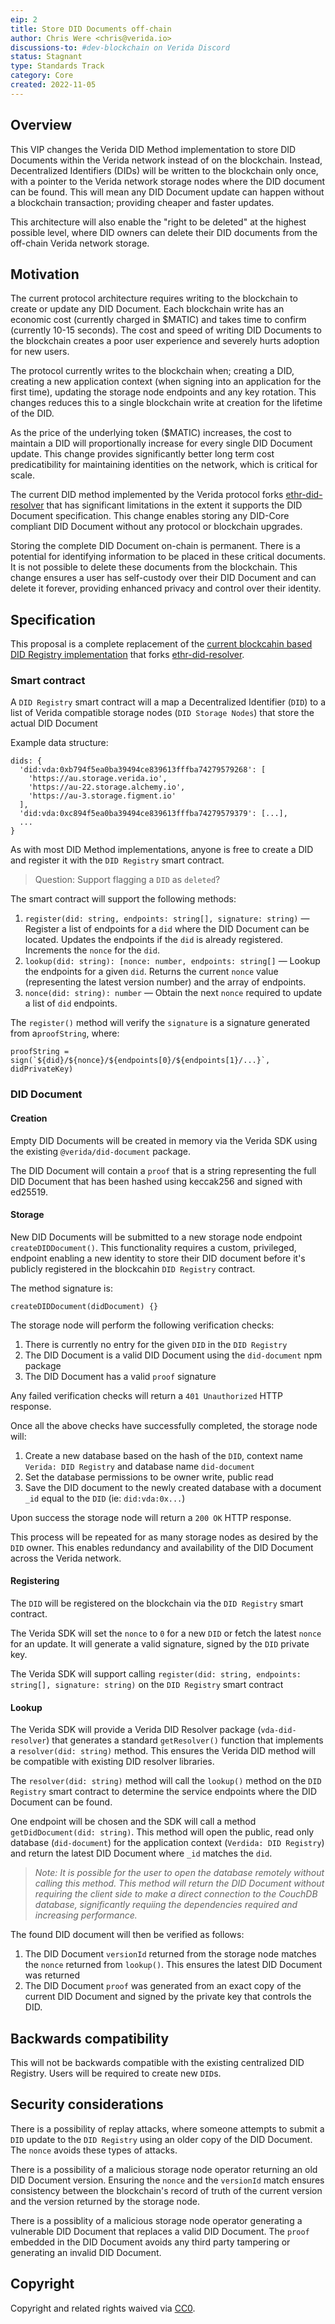 ```yaml
---
eip: 2
title: Store DID Documents off-chain
author: Chris Were <chris@verida.io>
discussions-to: #dev-blockchain on Verida Discord
status: Stagnant
type: Standards Track
category: Core
created: 2022-11-05
---
```


## Overview

This VIP changes the Verida DID Method implementation to store DID Documents within the Verida network instead of on the blockchain. Instead, Decentralized Identifiers (DIDs) will be written to the blockchain only once, with a pointer to the Verida network storage nodes where the DID document can be found. This will mean any DID Document update can happen without a blockchain transaction; providing cheaper and faster updates.

This architecture will also enable the "right to be deleted" at the highest possible level, where DID owners can delete their DID documents from the off-chain Verida network storage.

## Motivation

The current protocol architecture requires writing to the blockchain to create or update any DID Document. Each blockchain write has an economic cost (currently charged in $MATIC) and takes time to confirm (currently 10-15 seconds). The cost and speed of writing DID Documents to the blockchain creates a poor user experience and severely hurts adoption for new users.

The protocol currently writes to the blockchain when; creating a DID, creating a new application context (when signing into an application for the first time), updating the storage node endpoints and any key rotation. This changes reduces this to a single blockchain write at creation for the lifetime of the DID.

As the price of the underlying token ($MATIC) increases, the cost to maintain a DID will proportionally increase for every single DID Document update. This change provides significantly better long term cost predicatibility for maintaining identities on the network, which is critical for scale.

The current DID method implemented by the Verida protocol forks [ethr-did-resolver](https://github.com/decentralized-identity/ethr-did-resolver) that has significant limitations in the extent it supports the DID Document specification. This change enables storing any DID-Core compliant DID Document without any protocol or blockchain upgrades.

Storing the complete DID Document on-chain is permanent. There is a potential for identifying information to be placed in these critical documents. It is not possible to delete these documents from the blockchain. This change ensures a user has self-custody over their DID Document and can delete it forever, providing enhanced privacy and control over their identity.

## Specification

This proposal is a complete replacement of the [current blockcahin based DID Registry implementation](https://github.com/verida/blockchain-contracts/tree/develop/VDA-DID-Registry) that forks [ethr-did-resolver](https://github.com/decentralized-identity/ethr-did-resolver).

### Smart contract

A `DID Registry` smart contract will a map a Decentralized Identifier (`DID`) to a list of Verida compatible storage nodes (`DID Storage Nodes`) that store the actual DID Document

Example data structure:

```
dids: {
  'did:vda:0xb794f5ea0ba39494ce839613fffba74279579268': [
    'https://au.storage.verida.io',
    'https://au-22.storage.alchemy.io',
    'https://au-3.storage.figment.io'
  ],
  'did:vda:0xc894f5ea0ba39494ce839613fffba74279579379': [...],
  ...
}
```

As with most DID Method implementations, anyone is free to create a DID and register it with the `DID Registry` smart contract.

>Question: Support flagging a `DID` as `deleted`?

The smart contract will support the following methods:

1. `register(did: string, endpoints: string[], signature: string)` &mdash; Register a list of endpoints for a `did` where the DID Document can be located. Updates the endpoints if the `did` is already registered. Increments the `nonce` for the `did`.
2. `lookup(did: string): [nonce: number, endpoints: string[]` &mdash; Lookup the endpoints for a given `did`. Returns the current `nonce` value (representing the latest version number) and the array of endpoints.
3. `nonce(did: string): number` &mdash; Obtain the next `nonce` required to update a list of `did` endpoints.

The `register()` method will verify the `signature` is a signature generated from a`proofString`, where:

```
proofString = sign(`${did}/${nonce}/${endpoints[0}/${endpoints[1}/...}`, didPrivateKey)
```

### DID Document

#### Creation

Empty DID Documents will be created in memory via the Verida SDK using the existing `@verida/did-document` package.

The DID Document will contain a `proof` that is a string representing the full DID Document that has been hashed using keccak256 and signed with ed25519.

#### Storage

New DID Documents will be submitted to a new storage node endpoint `createDIDDocument()`. This functionality requires a custom, privileged, endpoint enabling a new identity to store their DID document before it's publicly registered in the blockcahin `DID Registry` contract.

The method signature is:

```
createDIDDocument(didDocument) {}
```

The storage node will perform the following verification checks:

1. There is currently no entry for the given `DID` in the `DID Registry`
2. The DID Document is a valid DID Document using the `did-document` npm package
3. The DID Document has a valid `proof` signature

Any failed verification checks will return a `401 Unauthorized` HTTP response.

Once all the above checks have successfully completed, the storage node will:

1. Create a new database based on the hash of the `DID`, context name `Verida: DID Registry` and database name `did-document`
2. Set the database permissions to be owner write, public read
3. Save the DID document to the newly created database with a document `_id` equal to the `DID` (ie: `did:vda:0x...`)

Upon success the storage node will return a `200 OK` HTTP response.

This process will be repeated for as many storage nodes as desired by the `DID` owner. This enables redundancy and availability of the DID Document across the Verida network.

#### Registering

The `DID` will be registered on the blockchain via the `DID Registry` smart contract.

The Verida SDK will set the `nonce` to `0` for a new `DID` or fetch the latest `nonce` for an update. It will generate a valid signature, signed by the `DID` private key.

The Verida SDK will support calling `register(did: string, endpoints: string[], signature: string)` on the `DID Registry` smart contract

#### Lookup

The Verida SDK will provide a Verida DID Resolver package (`vda-did-resolver`) that generates a standard `getResolver()` function that implements a `resolver(did: string)` method. This ensures the Verida DID method will be compatible with existing DID resolver libraries.

The `resolver(did: string)` method will call the `lookup()` method on the `DID Registry` smart contract to determine the service endpoints where the DID Document can be found.

One endpoint will be chosen and the SDK will call a method `getDidDocument(did: string)`. This method will open the public, read only database (`did-document`) for the application context (`Verdida: DID Registry`) and return the latest DID Document where `_id` matches the `did`.

>_Note: It is possible for the user to open the database remotely without calling this method. This method will return the DID Document without requiring the client side to make a direct connection to the CouchDB database, significantly requiing the dependencies required and increasing performance._

The found DID document will then be verified as follows:

1. The DID Document `versionId` returned from the storage node matches the `nonce` returned from `lookup()`. This ensures the latest DID Document was returned
2. The DID Document `proof` was generated from an exact copy of the current DID Document and signed by the private key that controls the DID.


## Backwards compatibility

This will not be backwards compatible with the existing centralized DID Registry. Users will be required to create new `DID`s.

## Security considerations

There is a possibility of replay attacks, where someone attempts to submit a `DID` update to the `DID Registry` using an older copy of the DID Document. The `nonce` avoids these types of attacks.

There is a possibility of a malicious storage node operator returning an old DID Document version. Ensuring the `nonce` and the `versionId` match ensures consistency between the blockchain's record of truth of the current version and the version returned by the storage node.

There is a possiblity of a malicious storage node operator generating a vulnerable DID Document that replaces a valid DID Document. The `proof` embedded in the DID Document avoids any third party tampering or generating an invalid DID Document.

## Copyright

Copyright and related rights waived via [CC0](../LICENSE.md).
